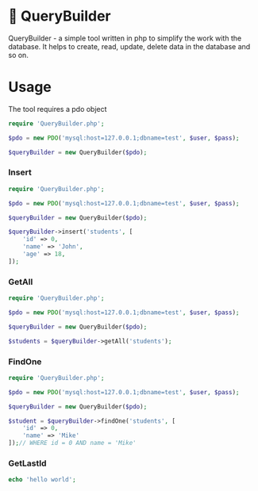 # 📜 QueryBuilder

QueryBuilder - a simple tool written in php to simplify the work with the database. It helps to create, read, update, delete data in the database and so on.

# Usage
The tool requires a pdo object
```php
require 'QueryBuilder.php';

$pdo = new PDO('mysql:host=127.0.0.1;dbname=test', $user, $pass);

$queryBuilder = new QueryBuilder($pdo);
```

### Insert

```php
require 'QueryBuilder.php';

$pdo = new PDO('mysql:host=127.0.0.1;dbname=test', $user, $pass);

$queryBuilder = new QueryBuilder($pdo);

$queryBuilder->insert('students', [
    'id' => 0,
    'name' => 'John',
    'age' => 18,
]);
```

### GetAll

```php
require 'QueryBuilder.php';

$pdo = new PDO('mysql:host=127.0.0.1;dbname=test', $user, $pass);

$queryBuilder = new QueryBuilder($pdo);

$students = $queryBuilder->getAll('students');
```

### FindOne

```php
require 'QueryBuilder.php';

$pdo = new PDO('mysql:host=127.0.0.1;dbname=test', $user, $pass);

$queryBuilder = new QueryBuilder($pdo);

$student = $queryBuilder->findOne('students', [
    'id' => 0,
    'name' => 'Mike'
]);// WHERE id = 0 AND name = 'Mike'
```

### GetLastId

```php
echo 'hello world';
```

